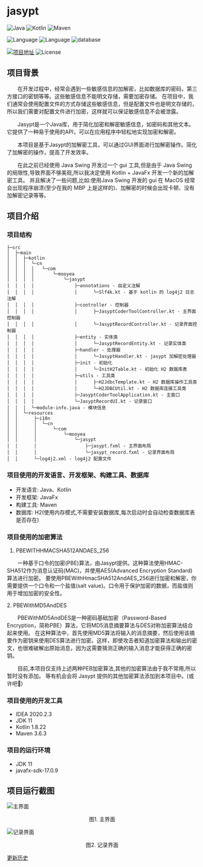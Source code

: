 # jasypt
![Java](https://img.shields.io/badge/Java-OpenJdk11+-<yellow>)
![Kotlin](https://img.shields.io/badge/Kotlin-1.8.22-<yellow>)
![Maven](https://img.shields.io/badge/Maven-3.x-<yellow>)

![Language](https://img.shields.io/badge/Language-Java-<green>)
![Language](https://img.shields.io/badge/Language-Kotlin-<green>)
![database](https://img.shields.io/badge/database-H2-<green>)

[![项目地址](https://img.shields.io/badge/项目地址-GitHub-<yellow>)](https://github.com/Leemuyi/jasypt.git)
![License](https://img.shields.io/badge/license-MIT-yellow)

## 项目背景

<p style="text-indent:2em">
在开发过程中，经常会遇到一些敏感信息的加解密，比如数据库的密码，第三方接口的密钥等等。这些敏感信息不能明文存储，需要加密存储。
在项目中，我们通常会使用配置文件的方式存储这些敏感信息，但是配置文件也是明文存储的，所以我们需要对配置文件进行加密，这样就可以保证敏感信息不会被泄露。
</p>
<p style="text-indent:2em">
Jasypt是一个Java库，用于简化加密和解密敏感信息，如密码和其他文本。它提供了一种易于使用的API，可以在应用程序中轻松地实现加密和解密。
</p>
<p style="text-indent:2em">
本项目是基于Jasypt的加解密工具，可以通过GUI界面进行加解密操作。简化了加解密的操作，提高了开发效率。
</p>
<p style="text-indent:2em">
在此之前已经使用 Java Swing 开发过一个 gui 工具,但是由于 Java Swing 的局限性,导致界面不够美观,所以我决定使用 Kotlin + JavaFx 开发一个新的加解密工具。
并且解决了一些问题,比如:使用Java Swing 开发的 gui 在 MacOS 经常会出现程序崩溃(至少在我的 MBP 上是这样的)、加解密的时候会出现卡顿、没有加解密记录等等。
</p>

## 项目介绍
### 项目结构
```
├─src
│  ├─main
│  │  ├─kotlin
│  │  │  └─cn
│  │  │  │   └─com
│  │  │  │       └─mooyea
│  │  │  │           └─jasypt
│  │  │  │               ├─annotations - 自定义注解
│  │  │  │               │      └─Slf4k.kt - 基于 kotlin 的 log4j2 日志注解
│  │  │  │               ├─controller - 控制器
│  │  │  │               │      ├─JasyptCoderToolController.kt - 主界面控制器
│  │  │  │               │      └─JasyptRecordController.kt - 记录界面控制器
│  │  │  │               ├─entity - 实体类
│  │  │  │               │      └─JasyptRecordEntity.kt - 记录实体类
│  │  │  │               ├─handler - 处理器
│  │  │  │               │      └─JasyptHandler.kt - jasypt 加解密处理器
│  │  │  │               ├─init - 初始化
│  │  │  │               │      └─InitH2Table.kt - 初始化 H2 数据库表
│  │  │  │               ├─utils - 工具类
│  │  │  │               │      ├─H2JdbcTemplate.kt - H2 数据库操作工具类
│  │  │  │               │      └─H2JDBCUtil.kt - H2 数据库连接工具类
│  │  │  │               ├─JasyptCoderToolApplication.kt - 主窗口
│  │  │  │               └─JasyptRecordUI.kt - 记录窗口
│  │  │  └─module-info.java - 模块信息
│  │  └─resources 
│  │      ├─i18n
│  │      │  └─cn
│  │      │      └─com
│  │      │          └─mooyea
│  │      │              └─jasypt
│  │      │                  ├─jasypt.fxml - 主界面布局
│  │      │                  └─jasypt_record.fxml - 记录界面布局
│  │      └─log4j2.xml - log4j2 配置文件
```

### 项目使用的开发语言、开发框架、构建工具、数据库
- 开发语言: Java、Kotlin
- 开发框架: JavaFx
- 构建工具: Maven
- 数据库: H2(使用内存模式,不需要安装数据库,每次启动时会自动检查数据库表是否存在)

### 项目使用的加密算法
1. PBEWITHHMACSHA512ANDAES_256
<p style="text-indent:2em">
一种基于口令的加密(PBE)算法，由Jasypt提供。这种算法使用HMAC-SHA512作为消息认证码(MAC)，并使用AES(Advanced Encryption Standard)算法进行加密。
要使用PBEWithHmacSHA512AndAES_256进行加密和解密，你需要提供一个口令和一个盐值(salt value)。口令用于保护加密的数据，而盐值则用于增加加密的安全性。
</p>
2. PBEWithMD5AndDES
<p style="text-indent:2em">
PBEWithMD5AndDES是一种密码基础加密（Password-Based Encryption，简称PBE）算法，它将MD5消息摘要算法与DES对称加密算法结合起来使用。
在这种算法中，首先使用MD5算法将输入的消息摘要，然后使用该摘要作为密钥来使用DES算法进行加密。这样，即使攻击者知道加密算法和输出的密文，也很难破解出原始消息，因为这需要猜测正确的输入消息才能获得正确的密钥。
</p>

<p style="text-indent:2em">
目前,本项目仅支持上述两种PEB加密算法,其他的加密算法由于我不常用,所以暂时没有添加。
等有机会会将 Jasypt 提供的其他加密算法添加到本项目中。(或许吧🤪)
</p>


### 项目使用的开发工具
- IDEA 2020.2.3
- JDK 11
- Kotlin 1.8.22
- Maven 3.6.3

### 项目的运行环境
- JDK 11
- javafx-sdk-17.0.9

## 项目运行截图
![主界面](http://cdn.mooyea.com.cn/blogs/jasypt_gui_main.png)
<div style="text-align: center;">图1. 主界面</div>

![记录界面](http://cdn.mooyea.com.cn/blogs/jasypt_his.png)
<div style="text-align: center;">图2. 记录界面</div>

[更新历史](./CHANGELOG.md)


